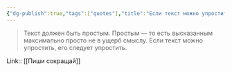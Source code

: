```yaml
---
{"dg-publish":true,"tags":["quotes"],"title":"Если текст можно упростить, его следует упростить","date":"2021-09-22T12:44:00+03:00","modified_at":"2022-06-18T15:29:43+03:00","permalink":"/quotes/202109221244/","dgHomeLink":false,"dgPassFrontmatter":true}
---
```



> Текст должен быть простым. Простым — то есть высказанным максимально просто не в ущерб смыслу. Если текст можно упростить, его следует упростить.

Link:: [[Пиши сокращай]]
